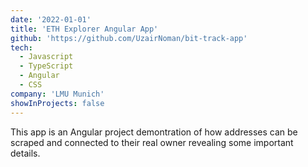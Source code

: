 ```yaml
---
date: '2022-01-01'
title: 'ETH Explorer Angular App'
github: 'https://github.com/UzairNoman/bit-track-app'
tech:
  - Javascript
  - TypeScript
  - Angular
  - CSS
company: 'LMU Munich'
showInProjects: false
---
```


This app is an Angular project demontration of how addresses can be scraped and connected to their real owner revealing some important details.
